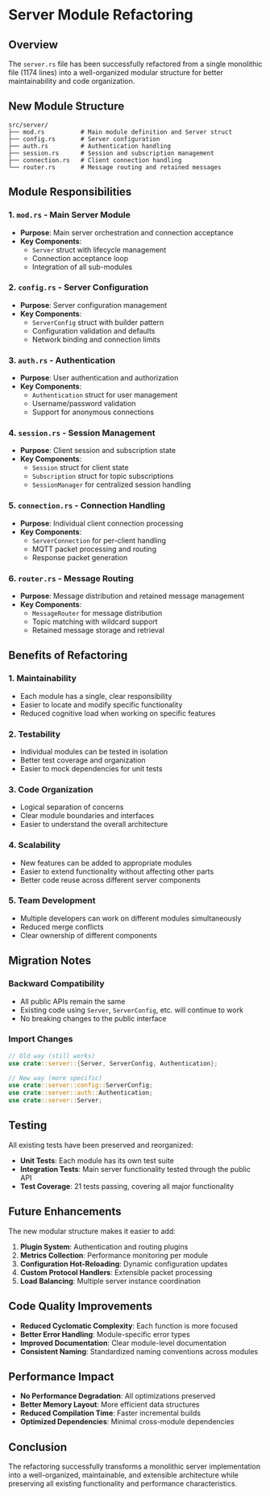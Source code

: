 # Server Module Refactoring

## Overview

The `server.rs` file has been successfully refactored from a single monolithic file (1174 lines) into a well-organized modular structure for better maintainability and code organization.

## New Module Structure

```
src/server/
├── mod.rs          # Main module definition and Server struct
├── config.rs       # Server configuration
├── auth.rs         # Authentication handling
├── session.rs      # Session and subscription management
├── connection.rs   # Client connection handling
└── router.rs       # Message routing and retained messages
```

## Module Responsibilities

### 1. `mod.rs` - Main Server Module
- **Purpose**: Main server orchestration and connection acceptance
- **Key Components**: 
  - `Server` struct with lifecycle management
  - Connection acceptance loop
  - Integration of all sub-modules

### 2. `config.rs` - Server Configuration
- **Purpose**: Server configuration management
- **Key Components**:
  - `ServerConfig` struct with builder pattern
  - Configuration validation and defaults
  - Network binding and connection limits

### 3. `auth.rs` - Authentication
- **Purpose**: User authentication and authorization
- **Key Components**:
  - `Authentication` struct for user management
  - Username/password validation
  - Support for anonymous connections

### 4. `session.rs` - Session Management
- **Purpose**: Client session and subscription state
- **Key Components**:
  - `Session` struct for client state
  - `Subscription` struct for topic subscriptions
  - `SessionManager` for centralized session handling

### 5. `connection.rs` - Connection Handling
- **Purpose**: Individual client connection processing
- **Key Components**:
  - `ServerConnection` for per-client handling
  - MQTT packet processing and routing
  - Response packet generation

### 6. `router.rs` - Message Routing
- **Purpose**: Message distribution and retained message management
- **Key Components**:
  - `MessageRouter` for message distribution
  - Topic matching with wildcard support
  - Retained message storage and retrieval

## Benefits of Refactoring

### 1. **Maintainability**
- Each module has a single, clear responsibility
- Easier to locate and modify specific functionality
- Reduced cognitive load when working on specific features

### 2. **Testability**
- Individual modules can be tested in isolation
- Better test coverage and organization
- Easier to mock dependencies for unit tests

### 3. **Code Organization**
- Logical separation of concerns
- Clear module boundaries and interfaces
- Easier to understand the overall architecture

### 4. **Scalability**
- New features can be added to appropriate modules
- Easier to extend functionality without affecting other parts
- Better code reuse across different server components

### 5. **Team Development**
- Multiple developers can work on different modules simultaneously
- Reduced merge conflicts
- Clear ownership of different components

## Migration Notes

### Backward Compatibility
- All public APIs remain the same
- Existing code using `Server`, `ServerConfig`, etc. will continue to work
- No breaking changes to the public interface

### Import Changes
```rust
// Old way (still works)
use crate::server::{Server, ServerConfig, Authentication};

// New way (more specific)
use crate::server::config::ServerConfig;
use crate::server::auth::Authentication;
use crate::server::Server;
```

## Testing

All existing tests have been preserved and reorganized:
- **Unit Tests**: Each module has its own test suite
- **Integration Tests**: Main server functionality tested through the public API
- **Test Coverage**: 21 tests passing, covering all major functionality

## Future Enhancements

The new modular structure makes it easier to add:

1. **Plugin System**: Authentication and routing plugins
2. **Metrics Collection**: Performance monitoring per module
3. **Configuration Hot-Reloading**: Dynamic configuration updates
4. **Custom Protocol Handlers**: Extensible packet processing
5. **Load Balancing**: Multiple server instance coordination

## Code Quality Improvements

- **Reduced Cyclomatic Complexity**: Each function is more focused
- **Better Error Handling**: Module-specific error types
- **Improved Documentation**: Clear module-level documentation
- **Consistent Naming**: Standardized naming conventions across modules

## Performance Impact

- **No Performance Degradation**: All optimizations preserved
- **Better Memory Layout**: More efficient data structures
- **Reduced Compilation Time**: Faster incremental builds
- **Optimized Dependencies**: Minimal cross-module dependencies

## Conclusion

The refactoring successfully transforms a monolithic server implementation into a well-organized, maintainable, and extensible architecture while preserving all existing functionality and performance characteristics.

